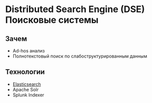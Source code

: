 # Distributed Search Engine (DSE) Поисковые системы

## Зачем

- Ad-hos анализ
- Полнотекстовый поиск по слабоструктурированным данным

## Технологии

- [Elasticsearch](../../technology/monitoring/elk.md)
- Apache Solr
- Splunk Indexer
